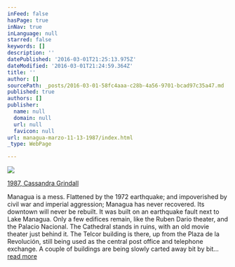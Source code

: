 ```yaml
---
inFeed: false
hasPage: true
inNav: true
inLanguage: null
starred: false
keywords: []
description: ''
datePublished: '2016-03-01T21:25:13.975Z'
dateModified: '2016-03-01T21:24:59.364Z'
title: ''
author: []
sourcePath: _posts/2016-03-01-58fc4aaa-c28b-4a56-9701-bcad97c35a47.md
published: true
authors: []
publisher:
  name: null
  domain: null
  url: null
  favicon: null
url: managua-marzo-11-13-1987/index.html
_type: WebPage

---
```

![](https://the-grid-user-content.s3-us-west-2.amazonaws.com/b48300f0-3a42-4b84-b4b0-4a3d58a1eca5.jpg)

[1987, Cassandra Grindall][0]

Managua is a mess. Flattened by the 1972 earthquake; and impoverished by civil war and imperial aggression; Managua has never recovered. Its downtown will never be rebuilt. It was built on an earthquake fault next to Lake Managua. Only a few edifices remain, like the Ruben Dario theater, and the Palacio Nacional. The Cathedral stands in ruins, with an old movie theater just behind it. The Telcor building is there, up from the Plaza de la Revolución, still being used as the central post office and telephone exchange. A couple of buildings are being slowly carted away bit by bit...  [read more][0]

[0]: https://transvaya.com/nonfic/nicaragua-libre/chapter-2/